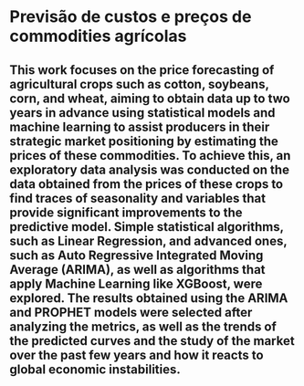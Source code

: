 # Previsão de custos e preços de commodities agrícolas

## This work focuses on the price forecasting of agricultural crops such as cotton, soybeans, corn, and wheat, aiming to obtain data up to two years in advance using statistical models and machine learning to assist producers in their strategic market positioning by estimating the prices of these commodities. To achieve this, an exploratory data analysis was conducted on the data obtained from the prices of these crops to find traces of seasonality and variables that provide significant improvements to the predictive model. Simple statistical algorithms, such as Linear Regression, and advanced ones, such as Auto Regressive Integrated Moving Average (ARIMA), as well as algorithms that apply Machine Learning like XGBoost, were explored. The results obtained using the ARIMA and PROPHET models were selected after analyzing the metrics, as well as the trends of the predicted curves and the study of the market over the past few years and how it reacts to global economic instabilities.
